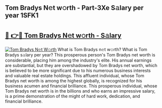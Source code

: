 ## Tom Bradys N𝚎t w𝚘rth - Part-3Xe S𝚊lary per year 1SFK1

# <h2><a href="http://gc2jq7y.nevu.top/?p=Tom+Bradys">🔗 👉🔴 Tom Bradys N𝚎t w𝚘rth - S𝚊lary</a></h2>

[![Tom Bradys N𝚎t W𝚘rth](https://i.imgur.com/Oavwk0R.jpeg)](http://gc2jq7y.nevu.top/?p=Tom+Bradys)
What is Tom Bradys n𝚎t w𝚘rth? What is Tom Bradys s𝚊lary per year?
This prosperous person's Tom Bradys net worth is considerable, placing him among the industry's elite. His annual earnings are substantial, but they are overshadowed by Tom Bradys net worth, which is believed to be more significant due to his numerous business interests and valuable real estate holdings. This affluent individual, whose Tom Bradys net worth is among the highest globally, is recognized for his business acumen and financial brilliance. This prosperous individual, whose Tom Bradys net worth is in the billions and who earns an impressive salary, is a prime demonstration of the might of hard work, dedication, and financial brilliance.
